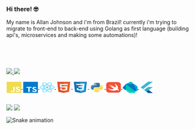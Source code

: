 ### Hi there! 🤓

My name is Allan Johnson and i'm from Brazil! currently i'm trying to migrate to front-end to back-end using Golang as first language (building api's, microservices and making some automations)! 


<br /><br /><br />

 <div>
  <a href="https://github.com/johnsoncwb">
  <img height="180em" src="https://github-readme-stats.vercel.app/api?username=johnsoncwb&show_icons=true&theme=dracula&include_all_commits=true&count_private=true"/>
  <img height="180em" src="https://github-readme-stats.vercel.app/api/top-langs/?username=johnsoncwb&layout=compact&langs_count=7&theme=dracula"/>
</div>
<div style="display: inline_block"><br>
  <img align="center" alt="johnsoncwb-Js" height="30" width="40" src="https://raw.githubusercontent.com/devicons/devicon/master/icons/javascript/javascript-plain.svg">
  <img align="center" alt="johnsoncwb-Ts" height="30" width="40" src="https://raw.githubusercontent.com/devicons/devicon/master/icons/typescript/typescript-plain.svg">
  <img align="center" alt="johnsoncwb-React" height="30" width="40" src="https://raw.githubusercontent.com/devicons/devicon/master/icons/react/react-original.svg">
  <img align="center" alt="johnsoncwb-HTML" height="30" width="40" src="https://raw.githubusercontent.com/devicons/devicon/master/icons/html5/html5-original.svg">
  <img align="center" alt="johnsoncwb-CSS" height="30" width="40" src="https://raw.githubusercontent.com/devicons/devicon/master/icons/css3/css3-original.svg">
  <img align="center" alt="johnsoncwb-Python" height="30" width="40" src="https://raw.githubusercontent.com/devicons/devicon/master/icons/python/python-original.svg">
  <img align="center" alt="johnsoncwb-Python" height="30" width="40" src="https://raw.githubusercontent.com/devicons/devicon/master/icons/swift/swift-original.svg">
 <img align="center" alt="johnsoncwb-Python" height="30" width="40" src="https://raw.githubusercontent.com/devicons/devicon/master/icons/dart/dart-original.svg">
 <img align="center" alt="johnsoncwb-Python" height="30" width="40" src="https://raw.githubusercontent.com/devicons/devicon/master/icons/flutter/flutter-original.svg">
 

</div>
  
  ##
 
<div> 
  <a href="https://www.instagram.com/allanjohnsoncwb/" target="_blank"><img src="https://img.shields.io/badge/-Instagram-%23E4405F?style=for-the-badge&logo=instagram&logoColor=white" target="_blank"></a>
  <a href=https://www.linkedin.com/in/allan-johnson-2456a396/" target="_blank"><img src="https://img.shields.io/badge/-LinkedIn-%230077B5?style=for-the-badge&logo=linkedin&logoColor=white" target="_blank"></a> 
 
  ![Snake animation](https://github.com/johnsoncwb/johnsoncwb/blob/output/github-contribution-grid-snake.svg)
 
</div>
